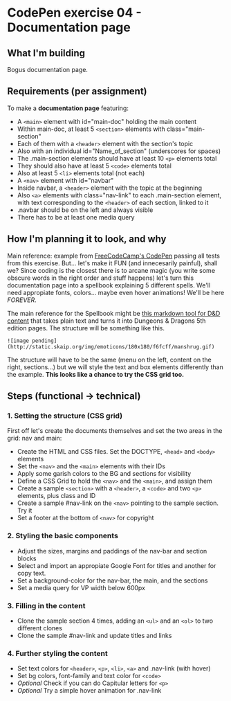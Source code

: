 # CodePen exercise 04 - Documentation page

## What I'm building
Bogus documentation page.

## Requirements (per assignment)
To make a **documentation page** featuring:
- A `<main>` element with id="main-doc" holding the main content
- Within main-doc, at least 5 `<section>` elements with class="main-section"
- Each of them with a `<header>` element with the section's topic
- Also with an individual id="Name_of_section" (underscores for spaces)
- The .main-section elements should have at least 10 `<p>` elements total
- They should also have at least 5 `<code>` elements total
- Also at least 5 `<li>` elements total (not each)
- A `<nav>` element with id="navbar"
- Inside navbar, a `<header>` element with the topic at the beginning
- Also `<a>` elements with class="nav-link" to each .main-section element, with text corresponding to the `<header>` of each section, linked to it
- .navbar should be on the left and always visible
- There has to be at least one media query


## How I'm planning it to look, and why
Main reference: example from [FreeCodeCamp's CodePen](https://codepen.io/freeCodeCamp/full/NdrKKL) passing all tests from this exercise. But... let's make it FUN (and innecesarily painful), shall we? Since coding is the closest there is to arcane magic (you write some obscure words in the right order and stuff happens) let's turn this documentation page into a spellbook explaining 5 different spells. We'll need appropiate fonts, colors... maybe even hover animations! We'll be here *FOREVER*.

The main reference for the Spellbook might be [this markdown tool for D&D content](https://homebrewery.naturalcrit.com/) that takes plain text and turns it into Dungeons & Dragons 5th edition pages. The structure will be something like this.

 	![image pending](http://static.skaip.org/img/emoticons/180x180/f6fcff/manshrug.gif)

The structure will have to be the same (menu on the left, content on the right, sections...) but we will style the text and box elements differently than the example. **This looks like a chance to try the CSS grid too.**

## Steps (functional -> technical)

### 1. Setting the structure (CSS grid)
First off let's create the documents themselves and set the two areas in the grid: nav and main:
- Create the HTML and CSS files. Set the DOCTYPE, `<head>` and `<body>` elements
- Set the `<nav>` and the `<main>` elements with their IDs
- Apply some garish colors to the BG and sections for visibility
- Define a CSS Grid to hold the `<nav>` and the `<main>`, and assign them
- Create a sample `<section>` with a `<header>`, a `<code>` and two `<p>` elements, plus class and ID
- Create a sample #nav-link on the `<nav>` pointing to the sample section. Try it
- Set a footer at the bottom of `<nav>` for copyright

### 2. Styling the basic components
- Adjust the sizes, margins and paddings of the nav-bar and section blocks
- Select and import an appropiate Google Font for titles and another for copy text.
- Set a background-color for the nav-bar, the main, and the sections
- Set a media query for VP width below 600px

### 3. Filling in the content
- Clone the sample section 4 times, adding an `<ul>` and an `<ol>` to two different clones
- Clone the sample #nav-link and update titles and links

### 4. Further styling the content 
- Set text colors for `<header>`, `<p>`, `<li>`, `<a>` and .nav-link (with hover)
- Set bg colors, font-family and text color for `<code>`
- *Optional* Check if you can do Capitular letters for `<p>`
- *Optional* Try a simple hover animation for .nav-link

